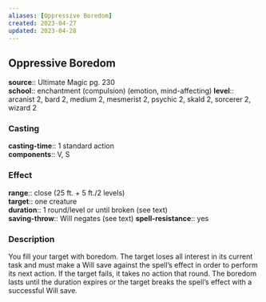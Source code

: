 ```yaml
---
aliases: [Oppressive Boredom]
created: 2023-04-27
updated: 2023-04-28
---
```


## Oppressive Boredom

**source**:: Ultimate Magic pg. 230  
**school**:: enchantment (compulsion) (emotion, mind-affecting)
**level**:: arcanist 2, bard 2, medium 2, mesmerist 2, psychic 2, skald 2, sorcerer 2, wizard 2

### Casting

**casting-time**:: 1 standard action  
**components**:: V, S

### Effect

**range**:: close (25 ft. + 5 ft./2 levels)  
**target**:: one creature  
**duration**:: 1 round/level or until broken (see text)  
**saving-throw**:: Will negates (see text)
**spell-resistance**:: yes

### Description

You fill your target with boredom. The target loses all interest in its current task and must make a Will save against the spell’s effect in order to perform its next action. If the target fails, it takes no action that round. The boredom lasts until the duration expires or the target breaks the spell’s effect with a successful Will save.
